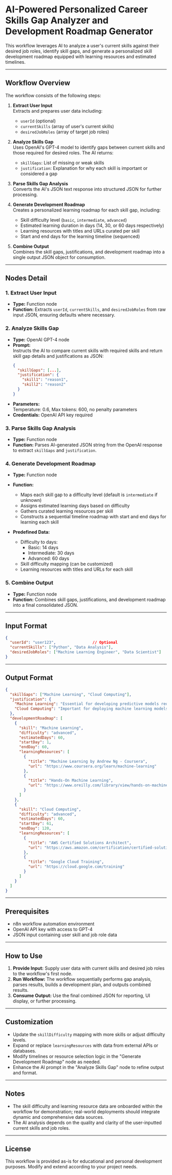 # AI-Powered Personalized Career Skills Gap Analyzer and Development Roadmap Generator

This workflow leverages AI to analyze a user's current skills against their desired job roles, identify skill gaps, and generate a personalized skill development roadmap equipped with learning resources and estimated timelines.

---

## Workflow Overview

The workflow consists of the following steps:

1. **Extract User Input**  
   Extracts and prepares user data including:
   - `userId` (optional)
   - `currentSkills` (array of user's current skills)
   - `desiredJobRoles` (array of target job roles)

2. **Analyze Skills Gap**  
   Uses OpenAI's GPT-4 model to identify gaps between current skills and those required for desired roles. The AI returns:
   - `skillGaps`: List of missing or weak skills
   - `justification`: Explanation for why each skill is important or considered a gap

3. **Parse Skills Gap Analysis**  
   Converts the AI's JSON text response into structured JSON for further processing.

4. **Generate Development Roadmap**  
   Creates a personalized learning roadmap for each skill gap, including:
   - Skill difficulty level (`basic`, `intermediate`, `advanced`)
   - Estimated learning duration in days (14, 30, or 60 days respectively)
   - Learning resources with titles and URLs curated per skill
   - Start and end days for the learning timeline (sequenced)

5. **Combine Output**  
   Combines the skill gaps, justifications, and development roadmap into a single output JSON object for consumption.

---

## Nodes Detail

### 1. Extract User Input  
- **Type:** Function node  
- **Function:** Extracts `userId`, `currentSkills`, and `desiredJobRoles` from raw input JSON, ensuring defaults where necessary.

### 2. Analyze Skills Gap  
- **Type:** OpenAI GPT-4 node  
- **Prompt:**  
  Instructs the AI to compare current skills with required skills and return skill gap details and justifications as JSON:
  ```json
  {
    "skillGaps": [...],
    "justification": {
      "skill1": "reason1",
      "skill2": "reason2"
    }
  }
  ```
- **Parameters:**  
  Temperature: 0.6, Max tokens: 600, no penalty parameters  
- **Credentials:** OpenAI API key required

### 3. Parse Skills Gap Analysis  
- **Type:** Function node  
- **Function:** Parses AI-generated JSON string from the OpenAI response to extract `skillGaps` and `justification`.

### 4. Generate Development Roadmap  
- **Type:** Function node  
- **Function:**  
  - Maps each skill gap to a difficulty level (default is `intermediate` if unknown)  
  - Assigns estimated learning days based on difficulty  
  - Gathers curated learning resources per skill  
  - Constructs a sequential timeline roadmap with start and end days for learning each skill

- **Predefined Data:**
  - Difficulty to days:  
    - Basic: 14 days  
    - Intermediate: 30 days  
    - Advanced: 60 days  
  - Skill difficulty mapping (can be customized)  
  - Learning resources with titles and URLs for each skill

### 5. Combine Output  
- **Type:** Function node  
- **Function:** Combines skill gaps, justifications, and development roadmap into a final consolidated JSON.

---

## Input Format

```json
{
  "userId": "user123",                // Optional
  "currentSkills": ["Python", "Data Analysis"],
  "desiredJobRoles": ["Machine Learning Engineer", "Data Scientist"]
}
```

---

## Output Format

```json
{
  "skillGaps": ["Machine Learning", "Cloud Computing"],
  "justification": {
    "Machine Learning": "Essential for developing predictive models required in desired job roles.",
    "Cloud Computing": "Important for deploying machine learning models in production environments."
  },
  "developmentRoadmap": [
    {
      "skill": "Machine Learning",
      "difficulty": "advanced",
      "estimatedDays": 60,
      "startDay": 1,
      "endDay": 60,
      "learningResources": [
        {
          "title": "Machine Learning by Andrew Ng - Coursera",
          "url": "https://www.coursera.org/learn/machine-learning"
        },
        {
          "title": "Hands-On Machine Learning",
          "url": "https://www.oreilly.com/library/view/hands-on-machine-learning/9781492032632/"
        }
      ]
    },
    {
      "skill": "Cloud Computing",
      "difficulty": "advanced",
      "estimatedDays": 60,
      "startDay": 61,
      "endDay": 120,
      "learningResources": [
        {
          "title": "AWS Certified Solutions Architect",
          "url": "https://aws.amazon.com/certification/certified-solutions-architect-associate/"
        },
        {
          "title": "Google Cloud Training",
          "url": "https://cloud.google.com/training"
        }
      ]
    }
  ]
}
```

---

## Prerequisites

- n8n workflow automation environment
- OpenAI API key with access to GPT-4
- JSON input containing user skill and job role data

---

## How to Use

1. **Provide Input:** Supply user data with current skills and desired job roles to the workflow's first node.
2. **Run Workflow:** The workflow sequentially performs gap analysis, parses results, builds a development plan, and outputs combined results.
3. **Consume Output:** Use the final combined JSON for reporting, UI display, or further processing.

---

## Customization

- Update the `skillDifficulty` mapping with more skills or adjust difficulty levels.
- Expand or replace `learningResources` with data from external APIs or databases.
- Modify timelines or resource selection logic in the "Generate Development Roadmap" node as needed.
- Enhance the AI prompt in the "Analyze Skills Gap" node to refine output and format.

---

## Notes

- The skill difficulty and learning resource data are onboarded within the workflow for demonstration; real-world deployments should integrate dynamic and comprehensive data sources.
- The AI analysis depends on the quality and clarity of the user-inputted current skills and job roles.

---

## License

This workflow is provided as-is for educational and personal development purposes. Modify and extend according to your project needs.